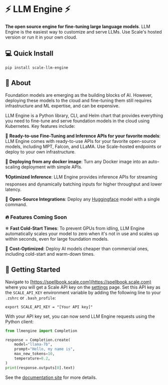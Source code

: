 # ⚡ LLM Engine ⚡

**The open source engine for fine-tuning large language models**. LLM Engine is the easiest way to customize and serve LLMs.
Use Scale's hosted version or run it in your own cloud.

## 💻 Quick Install

```commandline
pip install scale-llm-engine
```

## 🤔 About

Foundation models are emerging as the building blocks of AI. However, deploying
these models to the cloud and fine-tuning them still requires infrastructure and
ML expertise, and can be expensive.

LLM Engine is a Python library, CLI, and Helm chart that provides
everything you need to fine-tune and serve foundation models in the cloud
using Kubernetes. Key features include:

🎁 **Ready-to-use Fine-Tuning and Inference APIs for your favorite models**:
LLM Engine comes with ready-to-use APIs for your favorite
open-source models, including MPT, Falcon, and LLaMA. Use Scale-hosted endpoints
or deploy to your own infrastructure.

🐳 **Deploying from any docker image**: Turn any Docker image into an
auto-scaling deployment with simple APIs.

🎙️**Optimized Inference**: LLM Engine provides inference APIs
for streaming responses and dynamically batching inputs for higher throughput
and lower latency.

🤗 **Open-Source Integrations**: Deploy any [Huggingface](https://huggingface.co/)
model with a single command.

### 🔥 Features Coming Soon

❄ **Fast Cold-Start Times**: To prevent GPUs from idling, LLM Engine
automatically scales your model to zero when it's not in use and scales up
within seconds, even for large foundation models.

💸 **Cost-Optimized**: Deploy AI models cheaper than commercial ones,
including cold-start and warm-down times.

## 🚀 Getting Started

Navigate to [https://spellbook.scale.com](https://spellbook.scale.com) where
you will get a Scale API key on the [settings](https://spellbook.scale.com/settings) page.
Set this API key as the `SCALE_API_KEY` environment variable by adding the
following line to your `.zshrc` or `.bash_profile`:

```commandline
export SCALE_API_KEY = "[Your API key]"
```

With your API key set, you can now send LLM Engine requests using the Python client:

```py
from llmengine import Completion

response = Completion.create(
    model="llama-7b",
    prompt="Hello, my name is",
    max_new_tokens=10,
    temperature=0.2,
)
print(response.outputs[0].text)
```

See the [documentation site](https://scaleapi.github.io/llm-engine/) for more details.
